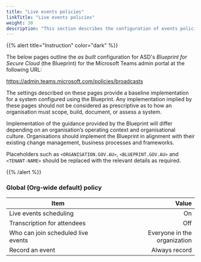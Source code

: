 ```yaml
---
title: "Live events policies"
linkTitle: "Live events policies"
weight: 30
description: "This section describes the configuration of events policies within Microsoft Teams associated with systems built according to guidance in ASD's Blueprint for Secure Cloud."
---
```


{{% alert title="Instruction" color="dark" %}}

The below pages outline the *as built* configuration for ASD's *Blueprint for Secure Cloud* (the Blueprint) for the Microsoft Teams admin portal at the following URL:

<https://admin.teams.microsoft.com/policies/broadcasts>

The settings described on these pages provide a baseline implementation for a system configured using the Blueprint. Any implementation implied by these pages should not be considered as prescriptive as to how an organisation must scope, build, document, or assess a system.

Implementation of the guidance provided by the Blueprint will differ depending on an organisation’s operating context and organisational culture. Organisations should implement the Blueprint in alignment with their existing change management, business processes and frameworks.

Placeholders such as `<ORGANISATION.GOV.AU>`, `<BLUEPRINT.GOV.AU>` and `<TENANT-NAME>` should be replaced with the relevant details as required.

{{% /alert %}}

### Global (Org-wide default) policy

| Item                               |                        Value |
| ---------------------------------- | ---------------------------: |
| Live events scheduling             |                           On |
| Transcription for attendees        |                          Off |
| Who can join scheduled live events | Everyone in the organization |
| Record an event                    |                Always record |
